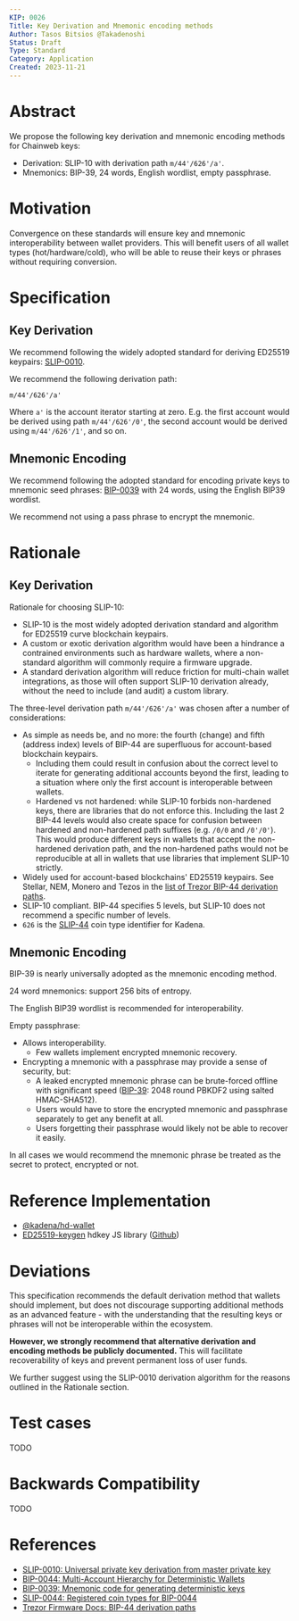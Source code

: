 ```yaml
---
KIP: 0026
Title: Key Derivation and Mnemonic encoding methods
Author: Tasos Bitsios @Takadenoshi
Status: Draft
Type: Standard
Category: Application
Created: 2023-11-21
---
```


# Abstract

We propose the following key derivation and mnemonic encoding methods for Chainweb keys:

- Derivation: SLIP-10 with derivation path `m/44'/626'/a'`.
- Mnemonics: BIP-39, 24 words, English wordlist, empty passphrase.

# Motivation

Convergence on these standards will ensure key and mnemonic interoperability between wallet providers. This will benefit users of all wallet types (hot/hardware/cold), who will be able to reuse their keys or phrases without requiring conversion.

# Specification

## Key Derivation

We recommend following the widely adopted standard for deriving ED25519 keypairs: [SLIP-0010](https://github.com/satoshilabs/slips/blob/master/slip-0010.md).

We recommend the following derivation path:

`m/44'/626'/a'`

Where `a'` is the account iterator starting at zero. E.g. the first account would be derived using path `m/44'/626'/0'`, the second account would be derived using `m/44'/626'/1'`, and so on.

## Mnemonic Encoding

We recommend following the adopted standard for encoding private keys to mnemonic seed phrases: [BIP-0039](https://github.com/bitcoin/bips/blob/master/bip-0039.mediawiki) with 24 words, using the English BIP39 wordlist.

We recommend not using a pass phrase to encrypt the mnemonic.

# Rationale

## Key Derivation

Rationale for choosing SLIP-10:

- SLIP-10 is the most widely adopted derivation standard and algorithm for ED25519 curve blockchain keypairs.
- A custom or exotic derivation algorithm would have been a hindrance a contrained environments such as hardware wallets, where a non-standard algorithm will commonly require a firmware upgrade.
- A standard derivation algorithm will reduce friction for multi-chain wallet integrations, as those will often support SLIP-10 derivation already, without the need to include (and audit) a custom library.

The three-level derivation path `m/44'/626'/a'` was chosen after a number of considerations:

- As simple as needs be, and no more: the fourth (change) and fifth (address index) levels of BIP-44 are superfluous for account-based blockchain keypairs.
  - Including them could result in confusion about the correct level to iterate for generating additional accounts beyond the first, leading to a situation where only the first account is interoperable between wallets.
  - Hardened vs not hardened: while SLIP-10 forbids non-hardened keys, there are libraries that do not enforce this. Including the last 2 BIP-44 levels would also create space for confusion between hardened and non-hardened path suffixes (e.g. `/0/0` and `/0'/0'`). This would produce different keys in wallets that accept the non-hardened derivation path, and the non-hardened paths would not be reproducible at all in wallets that use libraries that implement SLIP-10 strictly.
- Widely used for account-based blockchains' ED25519 keypairs. See Stellar, NEM, Monero and Tezos in the [list of Trezor BIP-44 derivation paths](https://docs.trezor.io/trezor-firmware/misc/coins-bip44-paths.html#list-of-used-derivation-paths).
- SLIP-10 compliant. BIP-44 specifies 5 levels, but SLIP-10 does not recommend a specific number of levels.
- `626` is the [SLIP-44](https://github.com/satoshilabs/slips/blob/master/slip-0044.md) coin type identifier for Kadena.

## Mnemonic Encoding

BIP-39 is nearly universally adopted as the mnemonic encoding method.

24 word mnemonics: support 256 bits of entropy.

The English BIP39 wordlist is recommended for interoperability.

Empty passphrase:

- Allows interoperability.
  - Few wallets implement encrypted mnemonic recovery.
- Encrypting a mnemonic with a passphrase may provide a sense of security, but:
  - A leaked encrypted mnemonic phrase can be brute-forced offline with significant speed ([BIP-39](https://github.com/bitcoin/bips/blob/master/bip-0039.mediawiki#from-mnemonic-to-seed): 2048 round PBKDF2 using salted HMAC-SHA512).
  - Users would have to store the encrypted mnemonic and passphrase separately to get any benefit at all.
  - Users forgetting their passphrase would likely not be able to recover it easily.

In all cases we would recommend the mnemonic phrase be treated as the secret to protect, encrypted or not.

# Reference Implementation

- [@kadena/hd-wallet](https://github.com/kadena-community/kadena.js/tree/main/packages/libs/hd-wallet)
- [ED25519-keygen](npmjs.com/ed25519-keygen) hdkey JS library ([Github](https://github.com/paulmillr/ed25519-keygen))

# Deviations

This specification recommends the default derivation method that wallets should implement, but does not discourage supporting additional methods as an advanced feature - with the understanding that the resulting keys or phrases will not be interoperable within the ecosystem.

**However, we strongly recommend that alternative derivation and encoding methods be publicly documented.** This will facilitate recoverability of keys and prevent permanent loss of user funds.

We further suggest using the SLIP-0010 derivation algorithm for the reasons outlined in the Rationale section.

# Test cases

TODO

# Backwards Compatibility

TODO

# References

- [SLIP-0010: Universal private key derivation from master private key](https://github.com/satoshilabs/slips/blob/master/slip-0010.md)
- [BIP-0044: Multi-Account Hierarchy for Deterministic Wallets](https://github.com/bitcoin/bips/blob/master/bip-0044.mediawiki)
- [BIP-0039: Mnemonic code for generating deterministic keys](https://github.com/bitcoin/bips/blob/master/bip-0039.mediawiki)
- [SLIP-0044: Registered coin types for BIP-0044](https://github.com/satoshilabs/slips/blob/master/slip-0044.md)
- [Trezor Firmware Docs: BIP-44 derivation paths](https://docs.trezor.io/trezor-firmware/misc/coins-bip44-paths.html#list-of-used-derivation-paths)
